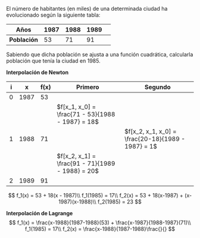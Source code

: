 El número de habitantes (en miles) de una determinada ciudad ha evolucionado según la siguiente tabla:

| Años          | 1987 | 1988 | 1989 |      |
| ------------- | ---- | ---- | ---- | ---- |
| **Población** | 53   | 71   | 91   |      |

Sabiendo que dicha población se ajusta a una función cuadrática, calcularla población que tenía la ciudad en 1985.

**Interpolación de Newton**

| i    | x    | f(x) | Primero                                          | Segundo                                            |
| ---- | ---- | ---- | ------------------------------------------------ | -------------------------------------------------- |
| 0    | 1987 | 53   |                                                  |                                                    |
|      |      |      | $f[x_1, x_0] = \frac{71 - 53}{1988 - 1987} = 18$ |                                                    |
| 1    | 1988 | 71   |                                                  | $f[x_2, x_1, x_0] = \frac{20-18}{1989 - 1987} = 1$ |
|      |      |      | $f[x_2, x_1] = \frac{91 - 71}{1989 - 1988} = 20$ |                                                    |
| 2    | 1989 | 91   |                                                  |                                                    |

$$
f_1(x) = 53 + 18(x - 1987)\\
f_1(1985) = 17\\
f_2(x) = 53 + 18(x-1987) + (x-1987)(x-1988)\\
f_2(1985) = 23
$$

**Interpolación de Lagrange**
$$
f_1(x) = \frac{x-1988}{1987-1988}(53) + \frac{x-1987}{1988-1987}(71)\\
f_1(1985) = 17\\
f_2(x) = \frac{x-1988}{1987-1988}\frac{}{}
$$
